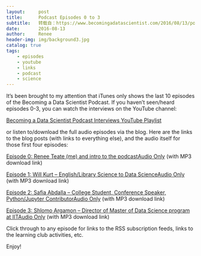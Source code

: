 ```yaml
---
layout:     post
title:      Podcast Episodes 0 to 3
subtitle:   转载自：https://www.becomingadatascientist.com/2016/08/13/podcast-episodes-0-3/
date:       2016-08-13
author:     Renee
header-img: img/background3.jpg
catalog: true
tags:
    - episodes
    - youtube
    - links
    - podcast
    - science
---
```


It’s been brought to my attention that iTunes only shows the last 10 episodes of the Becoming a Data Scientist Podcast. If you haven’t seen/heard episodes 0-3, you can watch the interviews on the YouTube channel:

[Becoming a Data Scientist Podcast Interviews YouTube Playlist](https://www.youtube.com/watch?v=eN9anxiRJRY&list=PLTnOXzOljuWZJo1IlaBcGM74P9vE0Uauc)

or listen to/download the full audio episodes via the blog. Here are the links to the blog posts (with links to everything else), and the audio itself for those first four episodes:

[Episode 0: Renee Teate (me) and intro to the podcast](https://www.becomingadatascientist.com/2015/12/14/becoming-a-data-scientist-podcast-episode-0-me)[Audio Only](https://www.becomingadatascientist.com/podcast/becoming-a-data-scientist-podcast-episode-0-renee-teate) (with MP3 download link)

[Episode 1: Will Kurt – English/Library Science to Data Science](https://www.becomingadatascientist.com/2015/12/21/becoming-a-data-scientist-podcast-episode-01-will-kurt)[Audio Only](https://www.becomingadatascientist.com/podcast/becoming-a-data-scientist-podcast-episode-01-will-kurt) (with MP3 download link)

[Episode 2: Safia Abdalla – College Student, Conference Speaker, Python/Jupyter Contributor](https://www.becomingadatascientist.com/2016/01/04/becoming-a-data-scientist-podcast-episode-02-safia-abdalla)[Audio Only](https://www.becomingadatascientist.com/podcast/becoming-a-data-scientist-podcast-episode-02-safia-abdalla) (with MP3 download link)

[Episode 3: Shlomo Argamon – Director of Master of Data Science program at IIT](https://www.becomingadatascientist.com/2016/01/18/becoming-a-data-scientist-podcast-episode-03-shlomo-argamon)[Audio Only](https://www.becomingadatascientist.com/podcast/becoming-a-data-scientist-podcast-episode-03-shlomo-argamon) (with MP3 download link)

Click through to any episode for links to the RSS subscription feeds, links to the learning club activities, etc.

Enjoy!
